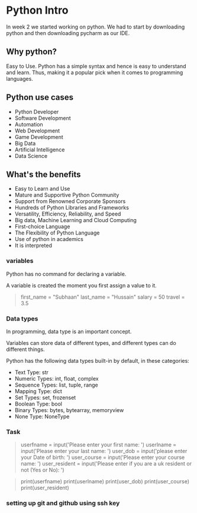 # Python Intro

In week 2 we started working on python. We had to start by downloading python and then downloading pycharm as our IDE.
## Why python?

Easy to Use. Python has a simple syntax and hence is easy to understand and learn. Thus, making it a popular pick when it comes to programming languages.

## Python use cases

- Python Developer
- Software Development
- Automation
- Web Development
- Game Development
- Big Data 
- Artificial Intelligence 
- Data Science

## What's the benefits 

- Easy to Learn and Use
- Mature and Supportive Python Community
- Support from Renowned Corporate Sponsors
- Hundreds of Python Libraries and Frameworks
- Versatility, Efficiency, Reliability, and Speed
- Big data, Machine Learning and Cloud Computing
- First-choice Language
- The Flexibility of Python Language
- Use of python in academics
- It is interpreted

### variables
Python has no command for declaring a variable.

A variable is created the moment you first assign a value to it.

> first_name = "Subhaan"
> last_name = "Hussain"
> salary = 50
> travel = 3.5

### Data types

In programming, data type is an important concept.

Variables can store data of different types, and different types can do different things.

Python has the following data types built-in by default, in these categories:

- Text Type:	str
- Numeric Types:	int, float, complex
- Sequence Types:	list, tuple, range
- Mapping Type:	dict
- Set Types:	set, frozenset
- Boolean Type:	bool
- Binary Types:	bytes, bytearray, memoryview
- None Type:	NoneType
### Task

> userfname = input('Please enter your first name: ')
> userlname = input('Please enter your last name: ')
> user_dob = input('please enter your Date of birth: ')
> user_course = input('Please enter your course name: ')
> user_resident = input('Please enter if you are a uk resident or not (Yes or No): ')

> print(userfname)
> print(userlname)
> print(user_dob)
> print(user_course)
> print(user_resident)


### setting up git and github using ssh key


